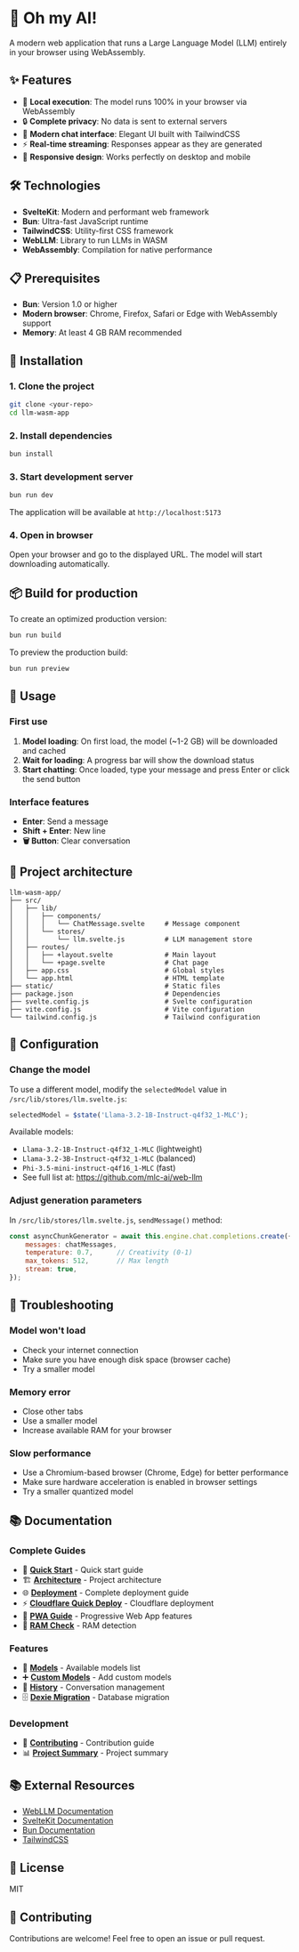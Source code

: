 # 🤖 Oh my AI!

A modern web application that runs a Large Language Model (LLM) entirely in your browser using WebAssembly.

## ✨ Features

- 🚀 **Local execution**: The model runs 100% in your browser via WebAssembly
- 🔒 **Complete privacy**: No data is sent to external servers
- 💬 **Modern chat interface**: Elegant UI built with TailwindCSS
- ⚡ **Real-time streaming**: Responses appear as they are generated
- 🎨 **Responsive design**: Works perfectly on desktop and mobile

## 🛠️ Technologies

- **SvelteKit**: Modern and performant web framework
- **Bun**: Ultra-fast JavaScript runtime
- **TailwindCSS**: Utility-first CSS framework
- **WebLLM**: Library to run LLMs in WASM
- **WebAssembly**: Compilation for native performance

## 📋 Prerequisites

- **Bun**: Version 1.0 or higher
- **Modern browser**: Chrome, Firefox, Safari or Edge with WebAssembly support
- **Memory**: At least 4 GB RAM recommended

## 🚀 Installation

### 1. Clone the project

```sh
git clone <your-repo>
cd llm-wasm-app
```

### 2. Install dependencies

```sh
bun install
```

### 3. Start development server

```sh
bun run dev
```

The application will be available at `http://localhost:5173`

### 4. Open in browser

Open your browser and go to the displayed URL. The model will start downloading automatically.

## 📦 Build for production

To create an optimized production version:

```sh
bun run build
```

To preview the production build:

```sh
bun run preview
```

## 🎯 Usage

### First use

1. **Model loading**: On first load, the model (~1-2 GB) will be downloaded and cached
2. **Wait for loading**: A progress bar will show the download status
3. **Start chatting**: Once loaded, type your message and press Enter or click the send button

### Interface features

- **Enter**: Send a message
- **Shift + Enter**: New line
- **🗑️ Button**: Clear conversation

## 🧩 Project architecture

```
llm-wasm-app/
├── src/
│   ├── lib/
│   │   ├── components/
│   │   │   └── ChatMessage.svelte     # Message component
│   │   └── stores/
│   │       └── llm.svelte.js          # LLM management store
│   ├── routes/
│   │   ├── +layout.svelte             # Main layout
│   │   └── +page.svelte               # Chat page
│   ├── app.css                        # Global styles
│   └── app.html                       # HTML template
├── static/                            # Static files
├── package.json                       # Dependencies
├── svelte.config.js                   # Svelte configuration
├── vite.config.js                     # Vite configuration
└── tailwind.config.js                 # Tailwind configuration
```

## 🔧 Configuration

### Change the model

To use a different model, modify the `selectedModel` value in `/src/lib/stores/llm.svelte.js`:

```javascript
selectedModel = $state('Llama-3.2-1B-Instruct-q4f32_1-MLC');
```

Available models:
- `Llama-3.2-1B-Instruct-q4f32_1-MLC` (lightweight)
- `Llama-3.2-3B-Instruct-q4f32_1-MLC` (balanced)
- `Phi-3.5-mini-instruct-q4f16_1-MLC` (fast)
- See full list at: https://github.com/mlc-ai/web-llm

### Adjust generation parameters

In `/src/lib/stores/llm.svelte.js`, `sendMessage()` method:

```javascript
const asyncChunkGenerator = await this.engine.chat.completions.create({
	messages: chatMessages,
	temperature: 0.7,      // Creativity (0-1)
	max_tokens: 512,       // Max length
	stream: true,
});
```

## 🐛 Troubleshooting

### Model won't load

- Check your internet connection
- Make sure you have enough disk space (browser cache)
- Try a smaller model

### Memory error

- Close other tabs
- Use a smaller model
- Increase available RAM for your browser

### Slow performance

- Use a Chromium-based browser (Chrome, Edge) for better performance
- Make sure hardware acceleration is enabled in browser settings
- Try a smaller quantized model

## 📚 Documentation

### Complete Guides

- 🚀 **[Quick Start](docs/QUICKSTART.md)** - Quick start guide
- 🏗️ **[Architecture](docs/ARCHITECTURE.md)** - Project architecture
- 🌐 **[Deployment](docs/DEPLOYMENT.md)** - Complete deployment guide
- ⚡ **[Cloudflare Quick Deploy](docs/CLOUDFLARE_QUICKSTART.md)** - Cloudflare deployment
- 📱 **[PWA Guide](docs/PWA_GUIDE.md)** - Progressive Web App features
- 💾 **[RAM Check](docs/RAM_CHECK.md)** - RAM detection

### Features

- 🤖 **[Models](docs/MODELES.md)** - Available models list
- ➕ **[Custom Models](docs/CUSTOM_MODELS.md)** - Add custom models
- 💬 **[History](docs/CONVERSATION_HISTORY.md)** - Conversation management
- 🗄️ **[Dexie Migration](docs/DEXIE_MIGRATION.md)** - Database migration

### Development

- 🤝 **[Contributing](docs/CONTRIBUTING.md)** - Contribution guide
- 📊 **[Project Summary](docs/PROJECT_SUMMARY.md)** - Project summary

## 📚 External Resources

- [WebLLM Documentation](https://github.com/mlc-ai/web-llm)
- [SvelteKit Documentation](https://kit.svelte.dev/)
- [Bun Documentation](https://bun.sh/)
- [TailwindCSS](https://tailwindcss.com/)

## 📝 License

MIT

## 🤝 Contributing

Contributions are welcome! Feel free to open an issue or pull request.
